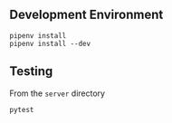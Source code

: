 ## Development Environment ##
```
pipenv install
pipenv install --dev
```

## Testing ##
From the `server` directory
```
pytest
```
